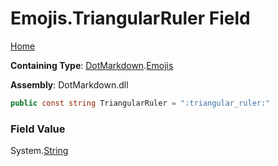 # Emojis\.TriangularRuler Field

[Home](../../../README.md)

**Containing Type**: [DotMarkdown](../../README.md)\.[Emojis](../README.md)

**Assembly**: DotMarkdown\.dll

```csharp
public const string TriangularRuler = ":triangular_ruler:"
```

### Field Value

System\.[String](https://docs.microsoft.com/en-us/dotnet/api/system.string)